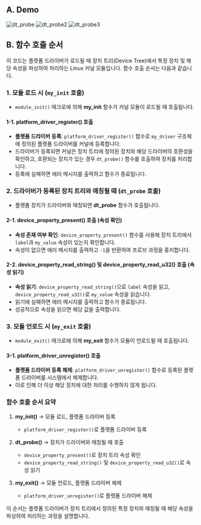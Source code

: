 ## A. Demo
![dt_probe](https://github.com/user-attachments/assets/7c04872f-83d5-4622-845b-1bc227e85e29)
![dt_probe2](https://github.com/user-attachments/assets/846eaa94-59ef-464e-8041-9d8ea239f9ef)
![dt_probe3](https://github.com/user-attachments/assets/4c6de300-00e4-46a2-a61b-5082dd37db3f)



## B. 함수 호출 순서

이 코드는 플랫폼 드라이버가 로드될 때 장치 트리(Device Tree)에서 특정 장치 및 해당 속성을 파싱하여 처리하는 Linux 커널 모듈입니다. 함수 호출 순서는 다음과 같습니다.

### 1. 모듈 로드 시 (`my_init` 호출)
   - `module_init()` 매크로에 의해 **my_init** 함수가 커널 모듈이 로드될 때 호출됩니다.

#### 1-1. **platform_driver_register()** 호출
   - **플랫폼 드라이버 등록**: `platform_driver_register()` 함수로 `my_driver` 구조체에 정의된 플랫폼 드라이버를 커널에 등록합니다.
   - 드라이버가 등록되면 커널은 장치 트리에 정의된 장치와 해당 드라이버의 호환성을 확인하고, 호환되는 장치가 있는 경우 `dt_probe()` 함수를 호출하여 장치를 처리합니다.
   - 등록에 실패하면 에러 메시지를 출력하고 함수가 종료됩니다.

### 2. 드라이버가 등록된 장치 트리와 매칭될 때 (`dt_probe` 호출)
   - 플랫폼 장치가 드라이버와 매칭되면 **dt_probe** 함수가 호출됩니다.

#### 2-1. **device_property_present()** 호출 (속성 확인)
   - **속성 존재 여부 확인**: `device_property_present()` 함수를 사용해 장치 트리에서 `label`과 `my_value` 속성이 있는지 확인합니다.
   - 속성이 없으면 에러 메시지를 출력하고 `-1`을 반환하여 프로브 과정을 중지합니다.

#### 2-2. **device_property_read_string()** 및 **device_property_read_u32()** 호출 (속성 읽기)
   - **속성 읽기**: `device_property_read_string()`으로 `label` 속성을 읽고, `device_property_read_u32()`로 `my_value` 속성을 읽습니다.
   - 읽기에 실패하면 에러 메시지를 출력하고 함수가 종료됩니다.
   - 성공적으로 속성을 읽으면 해당 값을 출력합니다.

### 3. 모듈 언로드 시 (`my_exit` 호출)
   - `module_exit()` 매크로에 의해 **my_exit** 함수가 모듈이 언로드될 때 호출됩니다.

#### 3-1. **platform_driver_unregister()** 호출
   - **플랫폼 드라이버 등록 해제**: `platform_driver_unregister()` 함수로 등록된 플랫폼 드라이버를 시스템에서 해제합니다.
   - 이로 인해 더 이상 해당 장치에 대한 처리를 수행하지 않게 됩니다.

### 함수 호출 순서 요약

1. **my_init()** → 모듈 로드, 플랫폼 드라이버 등록
   - `platform_driver_register()`로 플랫폼 드라이버 등록

2. **dt_probe()** → 장치가 드라이버와 매칭될 때 호출
   - `device_property_present()`로 장치 트리 속성 확인
   - `device_property_read_string()` 및 `device_property_read_u32()`로 속성 읽기

3. **my_exit()** → 모듈 언로드, 플랫폼 드라이버 해제
   - `platform_driver_unregister()`로 플랫폼 드라이버 해제

이 순서는 플랫폼 드라이버가 장치 트리에서 정의된 특정 장치와 매칭될 때 해당 속성을 파싱하여 처리하는 과정을 설명합니다.
